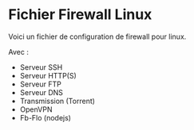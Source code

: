 <h1>Fichier Firewall Linux</h1>

<p>Voici un fichier de configuration de firewall pour linux.</p>

<p>Avec :<br/>
<ul>
	<li>Serveur SSH</li>
	<li>Serveur HTTP(S)</li>
	<li>Serveur FTP</li>
	<li>Serveur DNS</li>
	<li>Transmission (Torrent)</li>
	<li>OpenVPN</li>
	<li>Fb-Flo (nodejs)</li>
</ul>
</p>